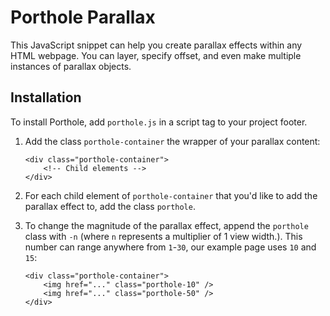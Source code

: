 # Porthole Parallax 

This JavaScript snippet can help you create parallax effects within any HTML webpage. You can layer, specify offset, and even make multiple instances of parallax objects.

## Installation

To install Porthole, add ```porthole.js``` in a script tag to your project footer.


1.  Add the class ```porthole-container``` the wrapper of your parallax content:

    ```
    <div class="porthole-container">
        <!-- Child elements -->
    </div>
    ```

2.  For each child element of ```porthole-container``` that you'd like to add the parallax effect to, add the class ```porthole```.

3.  To change the magnitude of the parallax effect, append the ```porthole``` class with ```-n``` (where ```n``` represents a multiplier of 1 view width.).
    This number can range anywhere from ```1```-```30```, our example page uses ```10``` and ```15```:

    ```
    <div class="porthole-container">
        <img href="..." class="porthole-10" />
        <img href="..." class="porthole-50" />
    </div>
    ```
